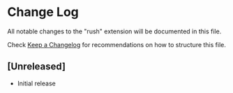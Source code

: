 # Change Log

All notable changes to the "rush" extension will be documented in this file.

Check [Keep a Changelog](http://keepachangelog.com/) for recommendations on how to structure this file.

## [Unreleased]

- Initial release